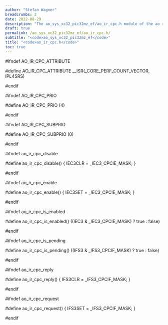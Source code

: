```yaml
---
author: "Stefan Wagner"
breadcrumbs: 2
date: 2022-08-29
description: "The ao_sys_xc32_pic32mz_ef/ao_ir_cpc.h module of the ao real-time operating system."
draft: true
permalink: /ao_sys_xc32_pic32mz_ef/ao_ir_cpc.h/ 
subtitle: "<code>ao_sys_xc32_pic32mz_ef</code>"
title: "<code>ao_ir_cpc.h</code>"
toc: true
---
```


#ifndef AO_IR_CPC_ATTRIBUTE

#define AO_IR_CPC_ATTRIBUTE     __ISR(_CORE_PERF_COUNT_VECTOR, IPL4SRS)

#endif

#ifndef AO_IR_CPC_PRIO

#define AO_IR_CPC_PRIO          (4)

#endif

#ifndef AO_IR_CPC_SUBPRIO

#define AO_IR_CPC_SUBPRIO       (0)

#endif

#ifndef ao_ir_cpc_disable

#define ao_ir_cpc_disable()     { IEC3CLR = _IEC3_CPCIE_MASK; }

#endif

#ifndef ao_ir_cpc_enable

#define ao_ir_cpc_enable()      { IEC3SET = _IEC3_CPCIE_MASK; }

#endif

#ifndef ao_ir_cpc_is_enabled

#define ao_ir_cpc_is_enabled()  ((IEC3 & _IEC3_CPCIE_MASK) ? true : false)

#endif

#ifndef ao_ir_cpc_is_pending

#define ao_ir_cpc_is_pending()  ((IFS3 & _IFS3_CPCIF_MASK) ? true : false)

#endif

#ifndef ao_ir_cpc_reply

#define ao_ir_cpc_reply()       { IFS3CLR = _IFS3_CPCIF_MASK; }

#endif

#ifndef ao_ir_cpc_request

#define ao_ir_cpc_request()     { IFS3SET = _IFS3_CPCIF_MASK; }

#endif

